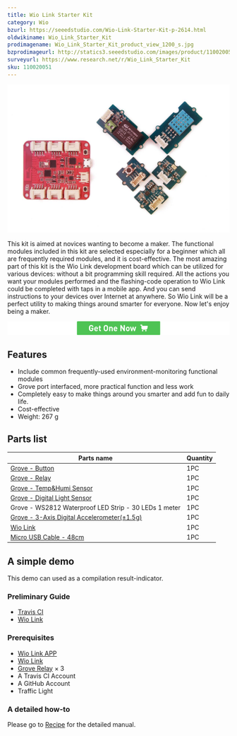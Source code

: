 ```yaml
---
title: Wio Link Starter Kit
category: Wio
bzurl: https://seeedstudio.com/Wio-Link-Starter-Kit-p-2614.html
oldwikiname: Wio_Link_Starter_Kit
prodimagename: Wio_Link_Starter_Kit_product_view_1200_s.jpg
bzprodimageurl: http://statics3.seeedstudio.com/images/product/110020051 1.jpg
surveyurl: https://www.research.net/r/Wio_Link_Starter_Kit
sku: 110020051
---
```


![](https://github.com/SeeedDoc/WikiMigrationSync/raw/master/docs/assets/Wio_Link_Starter_Kit/img/Wio_Link_Starter_Kit_product_view_1200_s.jpg)

This kit is aimed at novices wanting to become a maker. The functional modules included in this kit are selected especially for a beginner which all are frequently required modules, and it is cost-effective. The most amazing part of this kit is the Wio Link development board which can be utilized for various devices: without a bit programming skill required. All the actions you want your modules performed and the flashing-code operation to Wio Link could be completed with taps in a mobile app. And you can send instructions to your devices over Internet at anywhere. So Wio Link will be a perfect utility to making things around smarter for everyone. Now let's enjoy being a maker.

[![](https://github.com/SeeedDoc/WikiMigrationSync/raw/master/docs/assets/common/Get_One_Now_Banner.png)](http://www.seeedstudio.com/depot/Wio-Link-Starter-Kit-p-2614.html)

Features
--------

-   Include common frequently-used environment-monitoring functional modules
-   Grove port interfaced, more practical function and less work
-   Completely easy to make things around you smarter and add fun to daily life.
-   Cost-effective
-   Weight: 267 g

Parts list
----------

| Parts name                                                                                                           | Quantity |
|----------------------------------------------------------------------------------------------------------------------|----------|
| [Grove - Button](/Grove-Button)                                                                                      | 1PC     |
| [Grove - Relay](http://www.seeedstudio.com/depot/Grove-Relay-p-769.html)                                             | 1PC     |
| [Grove - Temp&Humi Sensor](http://www.seeedstudio.com/depot/Grove-TempHumi-Sensor-p-745.html?cPath=25_125)           | 1PC     |
| [Grove - Digital Light Sensor](http://www.seeedstudio.com/depot/Grove-Digital-Light-Sensor-p-1281.html?cPath=25_128) | 1PC     |
| Grove - WS2812 Waterproof LED Strip - 30 LEDs 1 meter                                                                | 1PC     |
| [Grove - 3-Axis Digital Accelerometer(±1.5g)](/Grove-3-Axis_Digital_Accelerometer-1.5g)                              | 1PC     |
| [Wio Link](/Wio_Link)                                                                                                | 1PC     |
| [Micro USB Cable - 48cm](http://www.seeedstudio.com/depot/Micro-USB-Cable-48cm-p-1475.html?cPath=98_100)             | 1PC     |

A simple demo
-------------

This demo can used as a compilation result-indicator.

### Preliminary Guide

-   [Travis CI](https://travis-ci.org/)
-   [Wio Link](/Wio_Link)

### Prerequisites

-   [Wio Link APP](https://www.kickstarter.com/projects/seeed/wio-link-3-steps-5-minutes-build-your-iot-applicat)
-   [Wio Link](/Wio_Link)
-   [Grove Relay](http://www.seeedstudio.com/depot/Grove-Relay-p-769.html?cPath=39_42) × 3
-   A Travis CI Account
-   A GitHub Account
-   Traffic Light

### A detailed how-to

Please go to [Recipe](http://www.seeedstudio.com/recipe/1068-traffic-light-indicates-travis-ci-compiled-results.html) for the detailed manual.

<!-- This Markdown file was created from http://www.seeedstudio.com/wiki/Wio_Link_Starter_Kit -->
